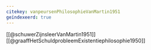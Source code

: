 ```yaml
---
citekey: vanpeursenPhilosophieVanMartin1951
geïndexeerd: true
---
```


[[@schuwerZijnsleerVanMartin1951]]
[[@graaffHetSchuldprobleemExistentiephilosophie1950]]
